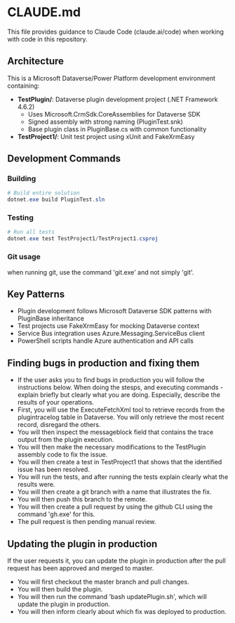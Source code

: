 # CLAUDE.md

This file provides guidance to Claude Code (claude.ai/code) when working with code in this repository.

## Architecture

This is a Microsoft Dataverse/Power Platform development environment containing:

- **TestPlugin/**: Dataverse plugin development project (.NET Framework 4.6.2)
  - Uses Microsoft.CrmSdk.CoreAssemblies for Dataverse SDK
  - Signed assembly with strong naming (PluginTest.snk)
  - Base plugin class in PluginBase.cs with common functionality
- **TestProject1/**: Unit test project using xUnit and FakeXrmEasy

## Development Commands

### Building
```powershell
# Build entire solution
dotnet.exe build PluginTest.sln
```
### Testing
```powershell
# Run all tests
dotnet.exe test TestProject1/TestProject1.csproj
```

### Git usage
when running git, use the command 'git.exe' and not simply 'git'.

## Key Patterns

- Plugin development follows Microsoft Dataverse SDK patterns with PluginBase inheritance
- Test projects use FakeXrmEasy for mocking Dataverse context
- Service Bus integration uses Azure.Messaging.ServiceBus client
- PowerShell scripts handle Azure authentication and API calls

## Finding bugs in production and fixing them
- If the user asks you to find bugs in production you will follow the instructions below. When doing the stesps, and executing commands - explain briefly but clearly what you are doing. Especially, describe the results of your operations.
- First, you will use the ExecuteFetchXml tool to retrieve records from the plugintracelog table in Dataverse. You will only retrieve the most recent record, disregard the others.
- You will then inspect the messageblock field that contains the trace output from the plugin execution.
- You will then make the necessary modifications to the TestPlugin assembly code to fix the issue.
- You will then create a test in TestProject1 that shows that the identified issue has been resolved.
- You will run the tests, and after running the tests explain clearly what the results were.
- You will then create a git branch with a name that illustrates the fix.
- You will then push this branch to the remote.
- You will then create a pull request by using the github CLI using the command 'gh.exe' for this.
- The pull request is then pending manual review.

## Updating the plugin in production
If the user requests it, you can update the plugin in production after the pull request has been approved and merged to master.

- You will first checkout the master branch and pull changes.
- You will then build the plugin.
- You will then run the command 'bash updatePlugin.sh', which will update the plugin in production.
- You will then inform clearly about which fix was deployed to production.